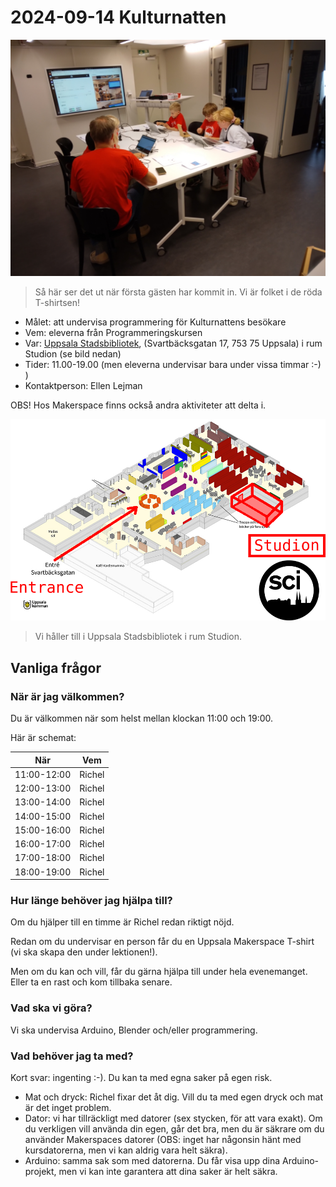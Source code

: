 # 2024-09-14 Kulturnatten

![](20220910_113722.jpg)

> Så här ser det ut när första gästen har kommit in.
> Vi är folket i de röda T-shirtsen!

* Målet: att undervisa programmering för Kulturnattens besökare
* Vem: eleverna från Programmeringskursen
* Var: [Uppsala Stadsbibliotek](https://bibliotekuppsala.se/web/arena/stadsbiblioteket), 
  (Svartbäcksgatan 17, 753 75 Uppsala) i rum Studion (se bild nedan)
* Tider: 11.00-19.00 (men eleverna undervisar bara under vissa timmar :-) )
* Kontaktperson: Ellen Lejman

OBS! Hos Makerspace finns också andra aktiviteter att delta i.

![Uppsala Stadsbibliotek i rum Studion](usb_annotated.png)

> Vi håller till i Uppsala Stadsbibliotek i rum Studion.

## Vanliga frågor

### När är jag välkommen?

Du är välkommen när som helst mellan klockan 11:00 och 19:00.

Här är schemat:

När        | Vem
-----------|------------------
11:00-12:00| Richel
12:00-13:00| Richel
13:00-14:00| Richel
14:00-15:00| Richel
15:00-16:00| Richel
16:00-17:00| Richel
17:00-18:00| Richel
18:00-19:00| Richel

### Hur länge behöver jag hjälpa till?

Om du hjälper till en timme är Richel redan riktigt nöjd. 

Redan om du undervisar en person får du en Uppsala Makerspace T-shirt (vi ska skapa den under lektionen!).

Men om du kan och vill, får du gärna hjälpa till under hela evenemanget. Eller ta en rast och kom tillbaka senare.

### Vad ska vi göra?

Vi ska undervisa Arduino, Blender och/eller programmering.

### Vad behöver jag ta med?

Kort svar: ingenting :-). Du kan ta med egna saker på egen risk.

* Mat och dryck: Richel fixar det åt dig. Vill du ta med egen dryck och mat är det inget problem.
* Dator: vi har tillräckligt med datorer (sex stycken, för att vara exakt). Om du verkligen vill använda din egen, går det bra, men du är säkrare om du använder Makerspaces datorer (OBS: inget har någonsin hänt med kursdatorerna, men vi kan aldrig vara helt säkra).
* Arduino: samma sak som med datorerna. Du får visa upp dina Arduino-projekt, men vi kan inte garantera att dina saker är helt säkra.
